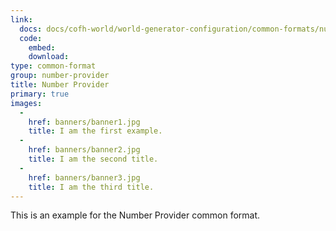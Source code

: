 ```yaml
---
link:
  docs: docs/cofh-world/world-generator-configuration/common-formats/number-provider/
  code:
    embed: 
    download: 
type: common-format
group: number-provider
title: Number Provider
primary: true
images:
  -
    href: banners/banner1.jpg
    title: I am the first example.
  -
    href: banners/banner2.jpg
    title: I am the second title.
  -
    href: banners/banner3.jpg
    title: I am the third title.
---
```


This is an example for the Number Provider common format.
